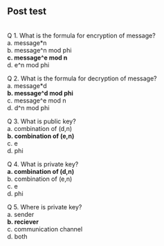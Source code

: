 ## Post test
<br>
Q 1. What is the formula for encryption of message?<br>
a. message*n<br>
b. message^n mod phi<br>
<b>c. message^e mod n<br></b>
d. e^n mod phi<br>

Q 2. What is the formula for decryption of message?<br>
a. message*d<br>
<b>b. message^d mod phi<br></b>
c. message^e mod n<br>
d. d^n mod phi<br>

Q 3. What is public key?<br>
a. combination of (d,n)<br>
<b>b. combination of (e,n)<br></b>
c. e<br>
d. phi<br>

Q 4. What is private key?<br>
<b>a. combination of (d,n)<br></b>
b. combination of (e,n)<br>
c. e<br>
d. phi<br>

Q 5. Where is private key?<br>
a. sender<br>
<b>b. reciever<br></b>
c. communication channel<br>
d. both<br>
